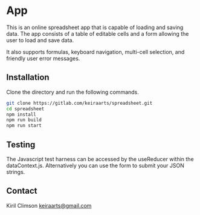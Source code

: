 # App

This is an online spreadsheet app that is capable of loading and saving data. The app consists of a table of editable cells and a form allowing the user to load and save data.

It also supports formulas, keyboard navigation, multi-cell selection, and friendly user error messages.

## Installation

Clone the directory and run the following commands.

```bash
git clone https://gitlab.com/keiraarts/spreadsheet.git
cd spreadsheet
npm install
npm run build
npm run start
```

## Testing

The Javascript test harness can be accessed by the useReducer within the dataContext.js. Alternatively you can use the form to submit your JSON strings.

## Contact

Kiril Climson keiraarts@gmail.com
